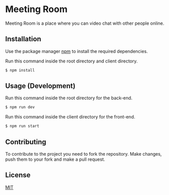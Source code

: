 # Meeting Room

Meeting Room is a place where you can video chat with other people online.

## Installation

Use the package manager [npm](https://www.npmjs.com/) to install the required dependencies.

Run this command inside the root directory and client directory.

```bash
$ npm install
```

## Usage (Development)

Run this command inside the root directory for the back-end.
```bash
$ npm run dev
```

Run this command inside the client directory for the front-end.
```bash
$ npm run start
```

## Contributing

To contribute to the project you need to fork the repository. Make changes, push them to your fork and make a pull request.

## License

[MIT](https://choosealicense.com/licenses/mit/)
